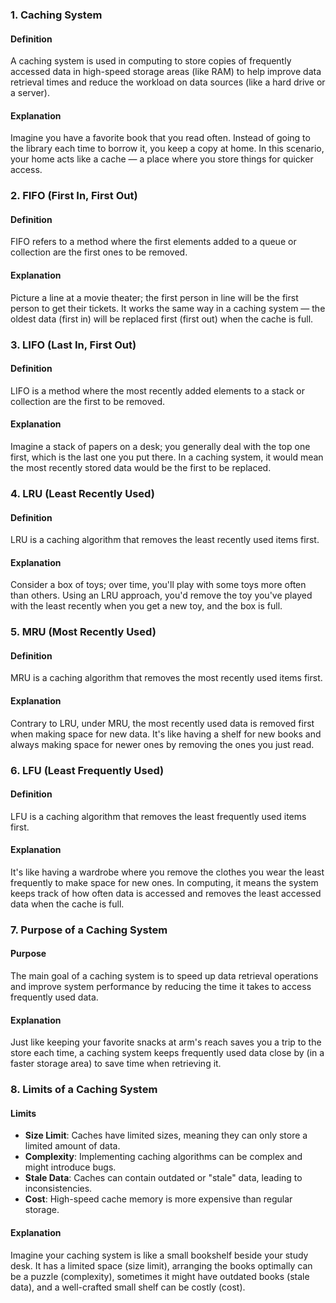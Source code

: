 ### 1. Caching System

#### Definition

A caching system is used in computing to store copies of frequently accessed data in high-speed storage areas (like RAM) to help improve data retrieval times and reduce the workload on data sources (like a hard drive or a server).

#### Explanation

Imagine you have a favorite book that you read often. Instead of going to the library each time to borrow it, you keep a copy at home. In this scenario, your home acts like a cache — a place where you store things for quicker access.

### 2. FIFO (First In, First Out)

#### Definition

FIFO refers to a method where the first elements added to a queue or collection are the first ones to be removed.

#### Explanation

Picture a line at a movie theater; the first person in line will be the first person to get their tickets. It works the same way in a caching system — the oldest data (first in) will be replaced first (first out) when the cache is full.

### 3. LIFO (Last In, First Out)

#### Definition

LIFO is a method where the most recently added elements to a stack or collection are the first to be removed.

#### Explanation

Imagine a stack of papers on a desk; you generally deal with the top one first, which is the last one you put there. In a caching system, it would mean the most recently stored data would be the first to be replaced.

### 4. LRU (Least Recently Used)

#### Definition

LRU is a caching algorithm that removes the least recently used items first.

#### Explanation

Consider a box of toys; over time, you'll play with some toys more often than others. Using an LRU approach, you'd remove the toy you've played with the least recently when you get a new toy, and the box is full.

### 5. MRU (Most Recently Used)

#### Definition

MRU is a caching algorithm that removes the most recently used items first.

#### Explanation

Contrary to LRU, under MRU, the most recently used data is removed first when making space for new data. It's like having a shelf for new books and always making space for newer ones by removing the ones you just read.

### 6. LFU (Least Frequently Used)

#### Definition

LFU is a caching algorithm that removes the least frequently used items first.

#### Explanation

It's like having a wardrobe where you remove the clothes you wear the least frequently to make space for new ones. In computing, it means the system keeps track of how often data is accessed and removes the least accessed data when the cache is full.

### 7. Purpose of a Caching System

#### Purpose

The main goal of a caching system is to speed up data retrieval operations and improve system performance by reducing the time it takes to access frequently used data.

#### Explanation

Just like keeping your favorite snacks at arm's reach saves you a trip to the store each time, a caching system keeps frequently used data close by (in a faster storage area) to save time when retrieving it.

### 8. Limits of a Caching System

#### Limits

- **Size Limit**: Caches have limited sizes, meaning they can only store a limited amount of data.
- **Complexity**: Implementing caching algorithms can be complex and might introduce bugs.
- **Stale Data**: Caches can contain outdated or "stale" data, leading to inconsistencies.
- **Cost**: High-speed cache memory is more expensive than regular storage.

#### Explanation

Imagine your caching system is like a small bookshelf beside your study desk. It has a limited space (size limit), arranging the books optimally can be a puzzle (complexity), sometimes it might have outdated books (stale data), and a well-crafted small shelf can be costly (cost).

